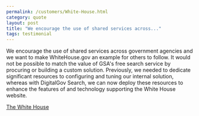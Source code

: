 ```yaml
---
permalink: /customers/White-House.html
category: quote
layout: post
title: "We encourage the use of shared services across..."
tags: testimonial
---
```

We encourage the use of shared services across government agencies and we want to make WhiteHouse.gov an example for others to follow. It would not be possible to match the value of GSA's free search service by procuring or building a custom solution. Previously, we needed to dedicate significant resources to configuring and tuning our internal solution, whereas with DigitalGov Search, we can now deploy these resources to enhance the features of and technology supporting the White House website.

[The White House](http://www.whitehouse.gov)
